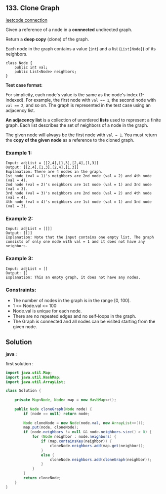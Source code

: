## 133. Clone Graph

[leetcode connection](https://leetcode.com/problems/clone-graph/)

Given a reference of a node in a **connected** undirected graph.

Return a **deep copy** (clone) of the graph.

Each node in the graph contains a value (`int`) and a list (`List[Node]`) of its neighbors.

```
class Node {
    public int val;
    public List<Node> neighbors;
}
```

**Test case format:**

For simplicity, each node's value is the same as the node's index (1-indexed). For example, the first node with `val == 1`, the second node with `val == 2`, and so on. The graph is represented in the test case using an adjacency list.

**An adjacency list** is a collection of unordered **lists** used to represent a finite graph. Each list describes the set of neighbors of a node in the graph.

The given node will always be the first node with `val = 1`. You must return the **copy of the given node** as a reference to the cloned graph.

### Example 1:
```
Input: adjList = [[2,4],[1,3],[2,4],[1,3]]
Output: [[2,4],[1,3],[2,4],[1,3]]
Explanation: There are 4 nodes in the graph.
1st node (val = 1)'s neighbors are 2nd node (val = 2) and 4th node (val = 4).
2nd node (val = 2)'s neighbors are 1st node (val = 1) and 3rd node (val = 3).
3rd node (val = 3)'s neighbors are 2nd node (val = 2) and 4th node (val = 4).
4th node (val = 4)'s neighbors are 1st node (val = 1) and 3rd node (val = 3).
```

### Example 2:
```
Input: adjList = [[]]
Output: [[]]
Explanation: Note that the input contains one empty list. The graph consists of only one node with val = 1 and it does not have any neighbors.
```

### Example 3:
```
Input: adjList = []
Output: []
Explanation: This an empty graph, it does not have any nodes.
```

### Constraints:

* The number of nodes in the graph is in the range [0, 100].
* 1 <= Node.val <= 100
* Node.val is unique for each node.
* There are no repeated edges and no self-loops in the graph.
* The Graph is connected and all nodes can be visited starting from the given node.

## Solution

**java :**

first solution :
```java
import java.util.Map;
import java.util.HashMap;
import java.util.ArrayList;

class Solution {
    
    private Map<Node, Node> map = new HashMap<>();
        
    public Node cloneGraph(Node node) {
        if (node == null) return node;
        
        Node cloneNode = new Node(node.val, new ArrayList<>());
        map.put(node, cloneNode);
        if (node.neighbors != null && node.neighbors.size() > 0) {
            for (Node neighbor : node.neighbors) {
                if (map.containsKey(neighbor)) {
                    cloneNode.neighbors.add(map.get(neighbor));
                }
                else {
                    cloneNode.neighbors.add(cloneGraph(neighbor));
                }
            }
        }
        return cloneNode;
    }
}
```